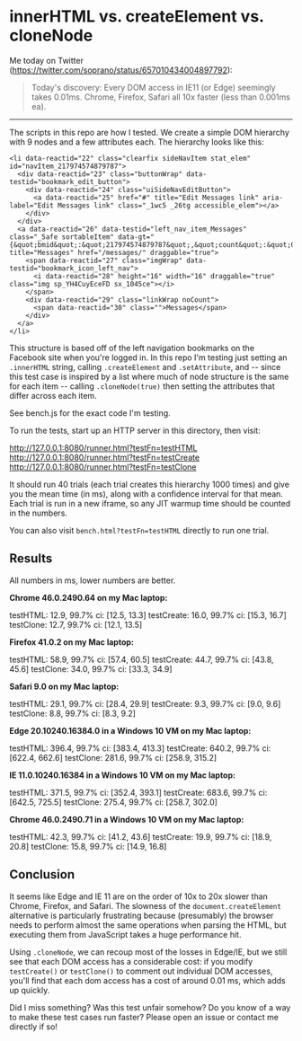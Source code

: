 # innerHTML vs. createElement vs. cloneNode

Me today on Twitter (https://twitter.com/soprano/status/657010434004897792):

> Today's discovery: Every DOM access in IE11 (or Edge) seemingly takes 0.01ms. Chrome, Firefox, Safari all 10x faster (less than 0.001ms ea).

---

The scripts in this repo are how I tested. We create a simple DOM hierarchy with 9 nodes and a few attributes each. The hierarchy looks like this:

```
<li data-reactid="22" class="clearfix sideNavItem stat_elem" id="navItem_217974574879787">
  <div data-reactid="23" class="buttonWrap" data-testid="bookmark_edit_button">
    <div data-reactid="24" class="uiSideNavEditButton">
      <a data-reactid="25" href="#" title="Edit Messages link" aria-label="Edit Messages link" class="_1wc5 _26tg accessible_elem"></a>
    </div>
  </div>
  <a data-reactid="26" data-testid="left_nav_item_Messages" class="_5afe sortableItem" data-gt="{&quot;bmid&quot;:&quot;217974574879787&quot;,&quot;count&quot;:&quot;0&quot;,&quot;bookmark_type&quot;:&quot;type_facebook_app&quot;,&quot;rank&quot;:&quot;3&quot;,&quot;nav_items_count&quot;:&quot;4&quot;,&quot;nav_section&quot;:&quot;favorites&quot;,&quot;sec_position&quot;:&quot;1&quot;,&quot;screen_height&quot;:&quot;&quot;,&quot;screen_width&quot;:&quot;&quot;,&quot;total&quot;:&quot;22&quot;,&quot;masher&quot;:&quot;item&quot;}" title="Messages" href="/messages/" draggable="true">
    <span data-reactid="27" class="imgWrap" data-testid="bookmark_icon_left_nav">
      <i data-reactid="28" height="16" width="16" draggable="true" class="img sp_YH4CuyEceFD sx_1045ce"></i>
    </span>
    <div data-reactid="29" class="linkWrap noCount">
      <span data-reactid="30" class="">Messages</span>
    </div>
  </a>
</li>
```

This structure is based off of the left navigation bookmarks on the Facebook site when you're logged in. In this repo I'm testing just setting an `.innerHTML` string, calling `.createElement` and `.setAttribute`, and -- since this test case is inspired by a list where much of node structure is the same for each item -- calling `.cloneNode(true)` then setting the attributes that differ across each item.

See bench.js for the exact code I'm testing.

To run the tests, start up an HTTP server in this directory, then visit:

http://127.0.0.1:8080/runner.html?testFn=testHTML
http://127.0.0.1:8080/runner.html?testFn=testCreate
http://127.0.0.1:8080/runner.html?testFn=testClone

It should run 40 trials (each trial creates this hierarchy 1000 times) and give you the mean time (in ms), along with a confidence interval for that mean. Each trial is run in a new iframe, so any JIT warmup time should be counted in the numbers.

You can also visit `bench.html?testFn=testHTML` directly to run one trial.

## Results

All numbers in ms, lower numbers are better.

**Chrome 46.0.2490.64 on my Mac laptop:**

testHTML: 12.9, 99.7% ci: [12.5, 13.3]
testCreate: 16.0, 99.7% ci: [15.3, 16.7]
testClone: 12.7, 99.7% ci: [12.1, 13.5]

**Firefox 41.0.2 on my Mac laptop:**

testHTML: 58.9, 99.7% ci: [57.4, 60.5]
testCreate: 44.7, 99.7% ci: [43.8, 45.6]
testClone: 34.0, 99.7% ci: [33.3, 34.9]

**Safari 9.0 on my Mac laptop:**

testHTML: 29.1, 99.7% ci: [28.4, 29.9]
testCreate: 9.3, 99.7% ci: [9.0, 9.6]
testClone: 8.8, 99.7% ci: [8.3, 9.2]

**Edge 20.10240.16384.0 in a Windows 10 VM on my Mac laptop:**

testHTML: 396.4, 99.7% ci: [383.4, 413.3]
testCreate: 640.2, 99.7% ci: [622.4, 662.6]
testClone: 281.6, 99.7% ci: [258.9, 315.2]

**IE 11.0.10240.16384 in a Windows 10 VM on my Mac laptop:**

testHTML: 371.5, 99.7% ci: [352.4, 393.1]
testCreate: 683.6, 99.7% ci: [642.5, 725.5]
testClone: 275.4, 99.7% ci: [258.7, 302.0]

**Chrome 46.0.2490.71 in a Windows 10 VM on my Mac laptop:**

testHTML: 42.3, 99.7% ci: [41.2, 43.6]
testCreate: 19.9, 99.7% ci: [18.9, 20.8]
testClone: 15.8, 99.7% ci: [14.9, 16.8]

## Conclusion

It seems like Edge and IE 11 are on the order of 10x to 20x slower than Chrome, Firefox, and Safari. The slowness of the `document.createElement` alternative is particularly frustrating because (presumably) the browser needs to perform almost the same operations when parsing the HTML, but executing them from JavaScript takes a huge performance hit.

Using `.cloneNode`, we can recoup most of the losses in Edge/IE, but we still see that each DOM access has a considerable cost: if you modify `testCreate()` or `testClone()` to comment out individual DOM accesses, you'll find that each dom access has a cost of around 0.01 ms, which adds up quickly.

Did I miss something? Was this test unfair somehow? Do you know of a way to make these test cases run faster? Please open an issue or contact me directly if so!
